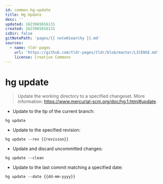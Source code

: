 ```yaml
---
id: common.hg-update
title: Hg Update
desc: ''
updated: 1623965016131
created: 1623965016131
isDir: false
gitNotePath: 'pages/{{ noteHiearchy }}.md'
sources:
  - name: tldr-pages
    url: 'https://github.com/tldr-pages/tldr/blob/master/LICENSE.md'
    license: Creative Commons
---
```

# hg update

> Update the working directory to a specified changeset.
> More information: <https://www.mercurial-scm.org/doc/hg.1.html#update>.

- Update to the tip of the current branch:

`hg update`

- Update to the specified revision:

`hg update --rev {{revision}}`

- Update and discard uncommitted changes:

`hg update --clean`

- Update to the last commit matching a specified date:

`hg update --date {{dd-mm-yyyy}}`

